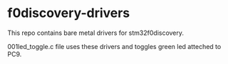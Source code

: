 # f0discovery-drivers

This repo contains bare metal drivers for stm32f0discovery.

001led_toggle.c file uses these drivers and toggles green led atteched to PC9.